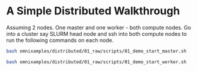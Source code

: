 # A Simple Distributed Walkthrough

Assuming 2 nodes. One master and one worker - both compute nodes. Go into a
cluster say SLURM head node and ssh into both compute nodes to run the following
commands on each node.

```bash
bash omnixamples/distributed/01_raw/scripts/01_demo_start_master.sh
```

```bash
bash omnixamples/distributed/01_raw/scripts/01_demo_start_worker.sh
```
